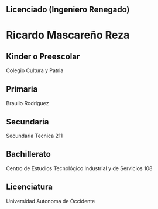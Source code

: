 ## Licenciado (Ingeniero Renegado)
# Ricardo Mascareño Reza

## Kinder o Preescolar
Colegio Cultura y Patria

## Primaria
Braulio Rodriguez

## Secundaria
Secundaria Tecnica 211

## Bachillerato
Centro de Estudios Tecnológico Industrial y de Servicios 108

## Licenciatura
Universidad Autonoma de Occidente